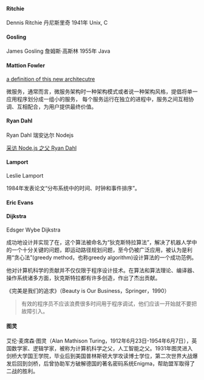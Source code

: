 #### Ritchie
Dennis Ritchie 丹尼斯里奇 1941年 Unix, C

#### Gosling
James Gosling 詹姆斯·高斯林 1955年 Java

#### Mattion Fowler
[a definition of this new architecutre](https://martinfowler.com/)

微服务，通常而言，微服务架构时一种架构模式或者说一种架构风格，提倡将单一应用程序划分成一组小的服务，
每个服务运行在独立的进程中，服务之间互相协调、互相配合，为用户提供最终价值。



#### Ryan Dahl
Ryan Dahl 瑞安达尔 Nodejs

[采访 Node.js 之父 Ryan Dahl](http://blog.jobbole.com/113585/)

#### Lamport
Leslie Lamport

1984年发表论文“分布系统中的时间、时钟和事件排序”。

#### Eric Evans

#### Dijkstra
Edsger Wybe Dijkstra

成功地设计并实现了在，这个算法被命名为“狄克斯特拉算法”，解决了机器人学中的一个十分关键的问题，即运动路径规划问题，至今仍被广泛应用，被认为是利用“贪心法”(greedy method，也称greedy algorithm)设计算法的一个成功范例。

他对计算机科学的贡献并不仅仅限于程序设计技术。在算法和算法理论、编译器、操作系统诸多方面，狄克斯特拉都有许多创造，作出了杰出贡献。

《完美是我们的追求》（Beauty is Our Business，Springer，1990）

> 有效的程序员不应该浪费很多时间用于程序调试，他们应该一开始就不要把故障引入。

#### 图灵
艾伦·麦席森·图灵（Alan Mathison Turing，1912年6月23日-1954年6月7日），英国数学家、逻辑学家，被称为计算机科学之父，人工智能之父。1931年图灵进入剑桥大学国王学院，毕业后到美国普林斯顿大学攻读博士学位，第二次世界大战爆发后回到剑桥，后曾协助军方破解德国的著名密码系统Enigma，帮助盟军取得了二战的胜利。